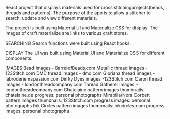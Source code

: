 React project that displays materials used for cross stitchingprojects(beads, threads and patterns). 
The purpose of the app is to allow a stitcher to search, update and view different materials. 

The project is built using Material UI and Materialize CSS for display. The images of craft materialize are links to various craft stores.


SEARCHING
Search functions were built using React hooks.  

DISPLAY
The UI was built using Material UI and Materialize CSS for different components.

IMAGES
Bead images - BarrelofBeads.com
Metallic thread images - 123Stitch.com
DMC thread images - dmc.com
Gloriana thread images - labroderiemapassion.com
Dinky Dyes images -123Stitch.com
Caron thread images - londonthreadcompany.com
Thread Gatherer images - londonthreadcompany.com
Chatelaine pattern images 
    thumbnails: chatelaine.de
    progress: personal photographs
Mirabilia/Nora Corbett pattern images 
    thumbnails: 123Stitch.com
    progress images: personal photographs
Ink Circles pattern images 
    thumbnails: inkcircles.com
    progress images: personal photographs
